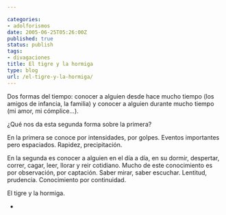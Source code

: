 ```yaml
---

categories:
- adolforismos
date: 2005-06-25T05:26:00Z
published: true
status: publish
tags:
- divagaciones
title: El tigre y la hormiga
type: blog
url: /el-tigre-y-la-hormiga/
---
```


Dos formas del tiempo: conocer a alguien desde hace mucho tiempo (los amigos de infancia, la familia) y conocer a alguien durante mucho tiempo (mi amor, mi cómplice…).

¿Qué nos da esta segunda forma sobre la primera?

En la primera se conoce por intensidades, por golpes. Eventos importantes pero espaciados. Rapidez, precipitación.

En la segunda es conocer a alguien en el día a día, en su dormir, despertar, correr, cagar, leer, llorar y reir cotidiano. Mucho de este conocimiento es por observación, por captación. Saber mirar, saber escuchar. Lentitud, prudencia. Conocimiento por continuidad.

El tigre y la hormiga.

*
